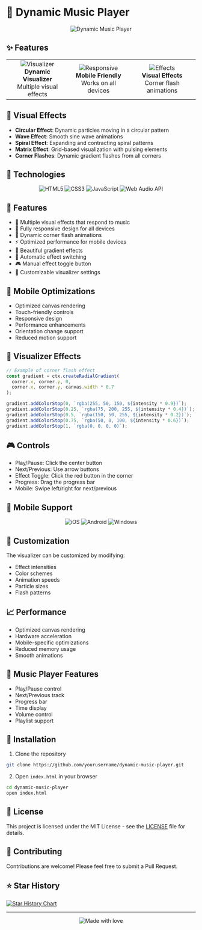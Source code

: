 # 🎵 Dynamic Music Player

<div align="center">
  <img src="https://readme-typing-svg.herokuapp.com?font=Fira+Code&weight=500&size=40&pause=1000&color=FF0000&center=true&vCenter=true&random=false&width=600&height=100&lines=Dynamic+Music+Player;Interactive+Visualizer;Responsive+Design" alt="Dynamic Music Player" />
</div>

## ✨ Features

<div align="center">
  <table>
    <tr>
      <td align="center">
        <img src="https://img.shields.io/badge/Visualizer-FF0000?style=for-the-badge&logo=visual-studio-code&logoColor=white" alt="Visualizer" />
        <br>
        <b>Dynamic Visualizer</b>
        <br>
        Multiple visual effects
      </td>
      <td align="center">
        <img src="https://img.shields.io/badge/Responsive-FF0000?style=for-the-badge&logo=responsive&logoColor=white" alt="Responsive" />
        <br>
        <b>Mobile Friendly</b>
        <br>
        Works on all devices
      </td>
      <td align="center">
        <img src="https://img.shields.io/badge/Effects-FF0000?style=for-the-badge&logo=effects&logoColor=white" alt="Effects" />
        <br>
        <b>Visual Effects</b>
        <br>
        Corner flash animations
      </td>
    </tr>
  </table>
</div>

## 🎨 Visual Effects

- **Circular Effect**: Dynamic particles moving in a circular pattern
- **Wave Effect**: Smooth sine wave animations
- **Spiral Effect**: Expanding and contracting spiral patterns
- **Matrix Effect**: Grid-based visualization with pulsing elements
- **Corner Flashes**: Dynamic gradient flashes from all corners

## 🚀 Technologies

<div align="center">
  <img src="https://img.shields.io/badge/HTML5-E34F26?style=for-the-badge&logo=html5&logoColor=white" alt="HTML5" />
  <img src="https://img.shields.io/badge/CSS3-1572B6?style=for-the-badge&logo=css3&logoColor=white" alt="CSS3" />
  <img src="https://img.shields.io/badge/JavaScript-F7DF1E?style=for-the-badge&logo=javascript&logoColor=black" alt="JavaScript" />
  <img src="https://img.shields.io/badge/WebAudio-FF0000?style=for-the-badge&logo=web-audio-api&logoColor=white" alt="Web Audio API" />
</div>

## 🎯 Features

- 🎵 Multiple visual effects that respond to music
- 📱 Fully responsive design for all devices
- 🎨 Dynamic corner flash animations
- ⚡ Optimized performance for mobile devices
- 🎨 Beautiful gradient effects
- 🔄 Automatic effect switching
- 🎮 Manual effect toggle button
- 🎨 Customizable visualizer settings

## 📱 Mobile Optimizations

- Optimized canvas rendering
- Touch-friendly controls
- Responsive design
- Performance enhancements
- Orientation change support
- Reduced motion support

## 🎨 Visualizer Effects

```javascript
// Example of corner flash effect
const gradient = ctx.createRadialGradient(
  corner.x, corner.y, 0,
  corner.x, corner.y, canvas.width * 0.7
);

gradient.addColorStop(0, `rgba(255, 50, 150, ${intensity * 0.9})`);    // Deep pink-magenta
gradient.addColorStop(0.25, `rgba(75, 200, 255, ${intensity * 0.4})`); // Bright sky blue
gradient.addColorStop(0.5, `rgba(150, 50, 255, ${intensity * 0.2})`);  // Vivid medium purple
gradient.addColorStop(0.75, `rgba(50, 0, 100, ${intensity * 0.6})`);   // Deep violet
gradient.addColorStop(1, `rgba(0, 0, 0, 0)`);                          // Transparent
```

## 🎮 Controls

- Play/Pause: Click the center button
- Next/Previous: Use arrow buttons
- Effect Toggle: Click the red button in the corner
- Progress: Drag the progress bar
- Mobile: Swipe left/right for next/previous

## 📱 Mobile Support

<div align="center">
  <img src="https://img.shields.io/badge/iOS-000000?style=for-the-badge&logo=ios&logoColor=white" alt="iOS" />
  <img src="https://img.shields.io/badge/Android-3DDC84?style=for-the-badge&logo=android&logoColor=white" alt="Android" />
  <img src="https://img.shields.io/badge/Windows-0078D6?style=for-the-badge&logo=windows&logoColor=white" alt="Windows" />
</div>

## 🎨 Customization

The visualizer can be customized by modifying:
- Effect intensities
- Color schemes
- Animation speeds
- Particle sizes
- Flash patterns

## 📈 Performance

- Optimized canvas rendering
- Hardware acceleration
- Mobile-specific optimizations
- Reduced memory usage
- Smooth animations

## 🎵 Music Player Features

- Play/Pause control
- Next/Previous track
- Progress bar
- Time display
- Volume control
- Playlist support

## 🔧 Installation

1. Clone the repository
```bash
git clone https://github.com/yourusername/dynamic-music-player.git
```

2. Open `index.html` in your browser
```bash
cd dynamic-music-player
open index.html
```

## 📝 License

This project is licensed under the MIT License - see the [LICENSE](LICENSE) file for details.

## 👥 Contributing

Contributions are welcome! Please feel free to submit a Pull Request.

## ⭐ Star History

[![Star History Chart](https://api.star-history.com/svg?repos=yourusername/dynamic-music-player&type=Date)](https://star-history.com/#yourusername/dynamic-music-player&Date)

---

<div align="center">
  <img src="https://readme-typing-svg.herokuapp.com?font=Fira+Code&weight=500&size=20&pause=1000&color=FF0000&center=true&vCenter=true&random=false&width=600&height=50&lines=Made+with+❤️+by+Your+Name" alt="Made with love" />
</div> 